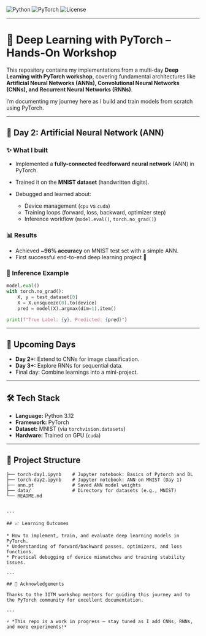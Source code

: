 ![Python](https://img.shields.io/badge/python-3.12-blue)
![PyTorch](https://img.shields.io/badge/PyTorch-2.x-red)
![License](https://img.shields.io/badge/license-MIT-green)


---

# 🧠 Deep Learning with PyTorch – Hands-On Workshop

This repository contains my implementations from a multi-day **Deep Learning with PyTorch workshop**, covering fundamental architectures like **Artificial Neural Networks (ANNs), Convolutional Neural Networks (CNNs), and Recurrent Neural Networks (RNNs)**.

I’m documenting my journey here as I build and train models from scratch using PyTorch.

---

## 📌 Day 2: Artificial Neural Network (ANN)

### ✨ What I built

* Implemented a **fully-connected feedforward neural network** (ANN) in PyTorch.
* Trained it on the **MNIST dataset** (handwritten digits).
* Debugged and learned about:

  * Device management (`cpu` vs `cuda`)
  * Training loops (forward, loss, backward, optimizer step)
  * Inference workflow (`model.eval()`, `torch.no_grad()`)

### 📊 Results

* Achieved \~**96% accuracy** on MNIST test set with a simple ANN.
* First successful end-to-end deep learning project 🎉

### 🚀 Inference Example

```python
model.eval()
with torch.no_grad():
    X, y = test_dataset[0]
    X = X.unsqueeze(0).to(device)
    pred = model(X).argmax(dim=1).item()

print(f"True Label: {y}, Predicted: {pred}")
```

---

## 📌 Upcoming Days

* **Day 2+:** Extend to CNNs for image classification.
* **Day 3+:** Explore RNNs for sequential data.
* Final day: Combine learnings into a mini-project.

---

## 🛠️ Tech Stack

* **Language:** Python 3.12
* **Framework:** PyTorch
* **Dataset:** MNIST (via `torchvision.datasets`)
* **Hardware:** Trained on GPU (`cuda`)

---

## 📂 Project Structure

```
├── torch-day1.ipynb    # Jupyter notebook: Basics of Pytorch and DL
├── torch-day2.ipynb    # Jupyter notebook: ANN on MNIST (Day 1)
├── ann.pt              # Saved ANN model weights
├── data/               # Directory for datasets (e.g., MNIST)
└── README.md
```
```

---

## 📈 Learning Outcomes

* How to implement, train, and evaluate deep learning models in PyTorch.
* Understanding of forward/backward passes, optimizers, and loss functions.
* Practical debugging of device mismatches and training stability issues.

---

## 🙌 Acknowledgements

Thanks to the IITM workshop mentors for guiding this journey and to the PyTorch community for excellent documentation.

---

⚡ *This repo is a work in progress — stay tuned as I add CNNs, RNNs, and more experiments!*

